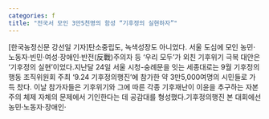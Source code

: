 ```yaml
---
categories: f
title: "전국서 모인 3만5천명의 함성 “기후정의 실현하자”"
---
```

[한국농정신문 강선일 기자]탄소중립도, 녹색성장도 아니었다. 서울 도심에 모인 농민·노동자·빈민·여성·장애인·반전(反戰)주의자 등 ‘우리 모두’가 외친 기후위기 극복 대안은 ‘기후정의 실현’이었다.지난달 24일 서울 시청-숭례문을 잇는 세종대로는 9월 기후정의행동 조직위원회 주최 ‘9.24 기후정의행진’에 참가한 약 3만5,000여명의 시민들로 가득 찼다. 이날 참가자들은 기후위기와 그에 따른 각종 기후재난이 이윤을 추구하는 자본주의 체제 자체의 문제에서 기인한다는 데 공감대를 형성했다.기후정의행진 본 대회에선 농민·노동자·장애인·